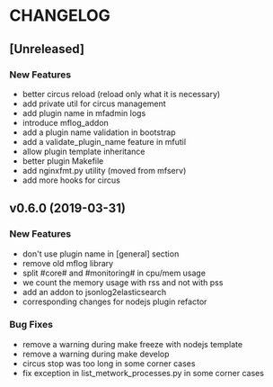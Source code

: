 # CHANGELOG


## [Unreleased]

### New Features
- better circus reload (reload only what it is necessary)
- add private util for circus management
- add plugin name in mfadmin logs
- introduce mflog_addon
- add a plugin name validation in bootstrap
- add a validate_plugin_name feature in mfutil
- allow plugin template inheritance
- better plugin Makefile
- add nginxfmt.py utility (moved from mfserv)
- add more hooks for circus






## v0.6.0 (2019-03-31)

### New Features
- don't use plugin name in [general] section
- remove old mflog library
- split #core# and #monitoring# in cpu/mem usage
- we count the memory usage with rss and not with pss
- add an addon to jsonlog2elasticsearch
- corresponding changes for nodejs plugin refactor


### Bug Fixes
- remove a warning during make freeze with nodejs template
- remove a warning during make develop
- circus stop was too long in some corner cases
- fix exception in list_metwork_processes.py in some corner cases





